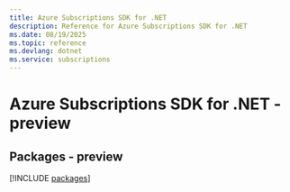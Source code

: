 ```yaml
---
title: Azure Subscriptions SDK for .NET
description: Reference for Azure Subscriptions SDK for .NET
ms.date: 08/19/2025
ms.topic: reference
ms.devlang: dotnet
ms.service: subscriptions
---
```

# Azure Subscriptions SDK for .NET - preview
## Packages - preview
[!INCLUDE [packages](subscriptions-index.md)]